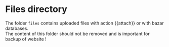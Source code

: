 # Files directory

The folder `files` contains uploaded files with action {{attach}} or with bazar databases.  
The content of this folder should not be removed and is important for backup of website !

